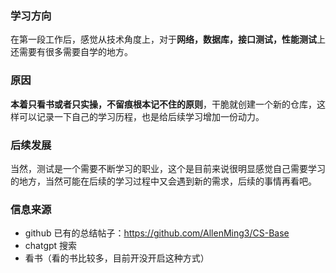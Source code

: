 ### 学习方向
在第一段工作后，感觉从技术角度上，对于**网络，数据库，接口测试，性能测试**上还需要有很多需要自学的地方。
### 原因
**本着只看书或者只实操，不留痕根本记不住的原则**，干脆就创建一个新的仓库，这样可以记录一下自己的学习历程，也是给后续学习增加一份动力。
### 后续发展
当然，测试是一个需要不断学习的职业，这个是目前来说很明显感觉自己需要学习的地方，当然可能在后续的学习过程中又会遇到新的需求，后续的事情再看吧。

### 信息来源
- github 已有的总结帖子：https://github.com/AllenMing3/CS-Base
- chatgpt 搜索
- 看书（看的书比较多，目前开没开启这种方式）
